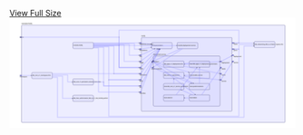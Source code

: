 [View Full Size](https://raw.githubusercontent.com/mingfang/terraform-k8s-modules/master/examples/intellij/diagram.svg?sanitize=true)<img src="diagram.svg"/>
